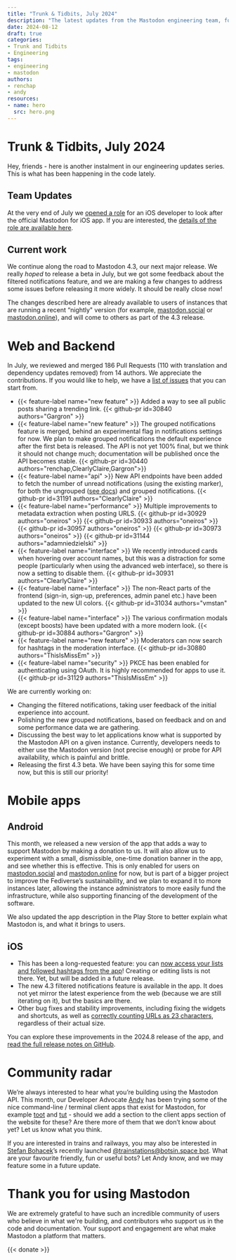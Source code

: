 ```yaml
---
title: "Trunk & Tidbits, July 2024"
description: "The latest updates from the Mastodon engineering team, for progress made in July 2024"
date: 2024-08-12
draft: true
categories:
- Trunk and Tidbits
- Engineering
tags:
- engineering
- mastodon
authors:
- renchap
- andy
resources:
- name: hero
  src: hero.png
---
```



# Trunk & Tidbits, July 2024

Hey, friends - here is another instalment in our engineering updates series. This is what has been happening in the code lately.

## Team Updates

At the very end of July we [opened a role](https://mastodon.social/@MastodonEngineering/112875546269005188) for an iOS developer to look after the official Mastodon for iOS app. If you are interested, the [details of the role are available here](https://jobs.ashbyhq.com/mastodon/bc91c481-d30a-4e73-9eb8-ac29f4e905e2).

## Current work

We continue along the road to Mastodon 4.3, our next major release. We really *hoped* to release a beta in July, but we got some feedback about the filtered notifications feature, and we are making a few changes to address some issues before releasing it more widely. It should be really close now!

The changes described here are already available to users of instances that are running a recent “nightly" version (for example, [mastodon.social](https://mastodon.social) or [mastodon.online](https://mastodon.online)), and will come to others as part of the 4.3 release.

# Web and Backend

In July, we reviewed and merged 186 Pull Requests (110 with translation and dependency updates removed) from 14 authors. We appreciate the contributions. If you would like to help, we have a [list of issues](https://github.com/mastodon/mastodon/issues/30167) that you can start from.

<div class="features-list">

- {{< feature-label name="new feature" >}} Added a way to see all public posts sharing a trending link. {{< github-pr id=30840 authors="Gargron" >}}
- {{< feature-label name="new feature" >}} The grouped notifications feature is merged, behind an experimental flag in notifications settings for now. We plan to make grouped notifications the default experience after the first beta is released. The API is not yet 100% final, but we think it should not change much; documentation will be published once the API becomes stable. {{< github-pr id=30440 authors="renchap,ClearlyClaire,Gargron">}}
- {{< feature-label name="api" >}} New API endpoints have been added to fetch the number of unread notifications (using the existing marker), for both the ungrouped ([see docs](https://docs.joinmastodon.org/methods/notifications/#unread-count)) and grouped notifications. {{< github-pr id=31191 authors="ClearlyClaire" >}}
- {{< feature-label name="performance" >}} Multiple improvements to metadata extraction when posting URLS. {{< github-pr id=30929 authors="oneiros" >}} {{< github-pr id=30933 authors="oneiros" >}} {{< github-pr id=30957 authors="oneiros" >}} {{< github-pr id=30973 authors="oneiros" >}} {{< github-pr id=31144 authors="adamniedzielski" >}}
- {{< feature-label name="interface" >}} We recently introduced cards when hovering over account names, but this was a distraction for some people (particularly when using the advanced web interface), so there is now a setting to disable them. {{< github-pr id=30931 authors="ClearlyClaire" >}}
- {{< feature-label name="interface" >}} The non-React parts of the frontend (sign-in, sign-up, preferences, admin panel etc.) have been updated to the new UI colors. {{< github-pr id=31034 authors="vmstan" >}}
- {{< feature-label name="interface" >}} The various confirmation modals (except boosts) have been updated with a more modern look. {{< github-pr id=30884 authors="Gargron" >}}
- {{< feature-label name="new feature" >}} Moderators can now search for hashtags in the moderation interface. {{< github-pr id=30880 authors="ThisIsMissEm" >}}
- {{< feature-label name="security" >}} PKCE has been enabled for authenticating using OAuth. It is highly recommended for apps to use it.  {{< github-pr id=31129 authors="ThisIsMissEm" >}}

</div>

We are currently working on:

- Changing the filtered notifications, taking user feedback of the initial experience into account.
- Polishing the new grouped notifications, based on feedback and on and some performance data we are gathering.
- Discussing the best way to let applications know what is supported by the Mastodon API on a given instance. Currently, developers needs to either use the Mastodon version (not precise enough) or probe for API availability, which is painful and brittle.
- Releasing the first 4.3 beta. We have been saying this for some time now, but this is still our priority!

# Mobile apps

## Android

This month, we released a new version of the app that adds a way to support Mastodon by making a donation to us. It will also allow us to experiment with a small, dismissible, one-time donation banner in the app, and see whether this is effective. This is only enabled for users on [mastodon.social](https://mastodon.social) and [mastodon.online](https://mastodon.online) for now, but is part of a bigger project to improve the Fediverse’s sustainability, and we plan to expand it to more instances later, allowing the instance administrators to more easily fund the infrastructure, while also supporting financing of the development of the software.

We also updated the app description in the Play Store to better explain what Mastodon is, and what it brings to users.

## iOS

- This has been a long-requested feature: you can [now access your lists and followed hashtags from the app](https://github.com/mastodon/mastodon-ios/pull/1325)! Creating or editing lists is not there. Yet, but will be added in a future release.
- The new 4.3 filtered notifications feature is available in the app. It does not yet mirror the latest experience from the web (because we are still iterating on it), but the basics are there.
- Other bug fixes and stability improvements, including fixing the widgets and shortcuts, as well as [correctly counting URLs as 23 characters](https://github.com/mastodon/mastodon-ios/pull/1336), regardless of their actual size.

You can explore these improvements in the 2024.8 release of the app, and [read the full release notes on GitHub](https://github.com/mastodon/mastodon-ios/releases/tag/2024.8).

# Community radar

We’re always interested to hear what you’re building using the Mastodon API. This month, our Developer Advocate [Andy](https://macaw.social/@andypiper) has been trying some of the nice command-line / terminal client apps that exist for Mastodon, for example [toot](https://github.com/ihabunek/toot) and [tut](https://tut.anv.nu/) - should we add a section to the client apps section of the website for these? Are there more of them that we don’t know about yet? Let us know what you think.

If you are interested in trains and railways, you may also be interested in [Stefan Bohacek](https://stefanbohacek.online/@stefan)’s recently launched [@trainstations@botsin.space bot](https://botsin.space/@trainstations). What are your favourite friendly, fun or useful bots? Let Andy know, and we may feature some in a future update.

# Thank you for using Mastodon

We are extremely grateful to have such an incredible community of users who believe in what we're building, and contributors who support us in the code and documentation. Your support and engagement are what make Mastodon a platform that matters.

{{< donate >}}
